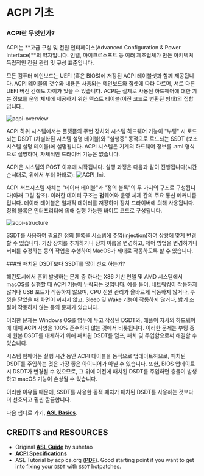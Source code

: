 # ACPI 기초

### ACPI란 무엇인가?
ACPI는 **고급 구성 및 전원 인터페이스(Advanced Configuration & Power Interface)**의 약자입니다. 인텔, 마이크로소프트 등 여러 제조업체가 만든 아키텍처 독립적인 전원 관리 및 구성 표준입니다.

모든 컴퓨터 메인보드는 UEFI (혹은 BIOS)에 저장된 ACPI 테이블셋과 함께 제공됩니다. ACPI 테이블의 갯수와 내용은 사용되는 메인보드와 칩셋에 따라 다르며, 서로 다른 UEFI 버전 간에도 차이가 있을 수 있습니다. ACPI는 실제로 사용된 하드웨어에 대한 기본 정보를 운영 체제에 제공하기 위한 텍스트 테이블(이진 코드로 변환된 형태)의 집합입니다..

![acpi-overview](https://user-images.githubusercontent.com/76865553/187380087-3446fc20-75c2-4490-95f9-bfc8043ffb09.png)

ACPI 하위 시스템에서는 플랫폼의 주변 장치와 시스템 하드웨어 기능이 "부팅" 시 로드되는 DSDT (차별화된 시스템 설명 테이블)와 "실행중" 동적으로 로드되는 SSDT (보조 시스템 설명 테이블)에 설명됩니다. ACPI 시스템은 기계의 하드웨어 정보를 .aml 형식으로 설명하며, 자체적인 드라이버 기능은 없습니다.

ACPI은 시스템의 POST 이후에 시작됩니다. 실행 과정은 다음과 같이 진행됩니다(시간 순서대로, 위에서 부터 아래로):
![ACPI_Init](https://github.com/5T33Z0/OC-Little-Translated/assets/76865553/7769db1f-a046-4990-9546-c001fe9f4654)


ACPI 서브시스템 자체는 "데이터 테이블"과 "정의 블록"의 두 가지의 구조로 구성됩니다(아래 그림 참조). 이러한 데이터 구조는 펌웨어와 운영 체제 간의 주요 통신 메커니즘입니다. 데이터 테이블은 일차적 데이터를 저장하며 장치 드라이버에 의해 사용됩니다. 정의 블록은 인터프리터에 의해 실행 가능한 바이트 코드로 구성됩니다.

![acpi-structure](https://user-images.githubusercontent.com/76865553/187380905-e325398d-e65a-4db3-85c2-0d2cdb0b2934.png)</br>

SSDT를 사용하여 필요한 정의 블록을 시스템에 주입(injection)하여 상황에 맞게 변경할 수 있습니다. 가상 장치를 추가하거나 장치 이름을 변경하고, 제어 방법을 변경하거나 버퍼를 수정하는 등의 작업을 수행하여 MacOS가 제대로 작동하도록 할 수 있습니다.

###왜 패치된 DSDT보다 SSDT를 많이 선호 하는가?

해킨토시에서 흔히 발생하는 문제 중 하나는 X86 기반 인텔 및 AMD 시스템에서 macOS를 실행할 때 ACPI 기능이 누락되는 것입니다. 예를 들어, 네트워킹이 작동하지 않거나 USB 포트가 작동하지 않으며, CPU 전원 관리가 올바르게 작동하지 않거나, 뚜껑을 닫았을 때 화면이 꺼지지 않고, Sleep 및 Wake 기능이 작동하지 않거나, 밝기 조절이 작동하지 않는 등의 문제가 있습니다.

이러한 문제는 Windows OS를 염두에 두고 작성된 DSDT와, 애플이 자사의 하드웨어에 대해 ACPI 사양을 100% 준수하지 않는 것에서 비롯됩니다. 이러한 문제는 부팅 중에 원본 DSDT를 대체하기 위해 패치된 DSDT를 덤프, 패치 및 주입함으로써 해결할 수 있습니다.

시스템 펌웨어는 실행 시간 동안 ACPI 테이블을 동적으로 업데이트하므로, 패치된 DSDT를 주입하는 것은 가장 좋은 아이디어가 아닐 수 있습니다. 또한, BIOS 업데이트 시 DSDT가 변경될 수 있으므로, 그 위에 이전에 패치된 DSDT를 주입하면 충돌이 발생하고 macOS 기능이 손상될 수 있습니다.

이러한 이유들 때문에, SSDT를 사용한 동적 패치가 패치된 DSDT를 사용하는 것보다 더 선호되고 훨씬 깔끔합니다.

다음 챕터로 가기, [**ASL Basics**](https://github.com/5T33Z0/OC-Little-Translated/blob/main/00_ACPI/ACPI_Basics/ASL_Basics.md).

## CREDITS and RESOURCES
- Original [**ASL Guide**](https://bbs.pcbeta.com/forum.php?mod=viewthread&tid=944566&archive=2&extra=page%3D1&page=1) by suhetao
- [**ACPI Specifications**](https://uefi.org/specifications)
- ASL Tutorial by acpica.org ([**PDF**](https://acpica.org/sites/acpica/files/asl_tutorial_v20190625.pdf)). Good starting point if you want to get into fixing your `DSDT` with `SSDT` hotpatches.
